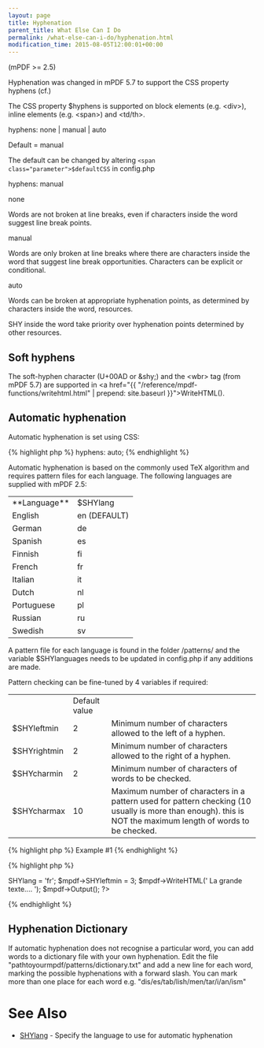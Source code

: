 ```yaml
---
layout: page
title: Hyphenation
parent_title: What Else Can I Do
permalink: /what-else-can-i-do/hyphenation.html
modification_time: 2015-08-05T12:00:01+00:00
---
```


(mPDF >= 2.5)

Hyphenation was changed in mPDF 5.7 to support the CSS property hyphens (cf.)

The CSS property <span class="parameter">$hyphens</span> is supported on block elements (e.g. &lt;div&gt;), inline elements (e.g. &lt;span&gt;) and &lt;td/th&gt;.

hyphens: none | manual | auto

Default = manual

The default can be changed by altering `<span class="parameter">$defaultCSS`</span> in <span class="filename">config.php</span>

hyphens: manual

none

Words are not broken at line breaks, even if characters inside the word suggest line break points.

manual

Words are only broken at line breaks where there are characters inside the word that suggest line break opportunities. Characters can be explicit or conditional.

auto

Words can be broken at appropriate hyphenation points, as determined by characters inside the word, resources.

SHY inside the word take priority over hyphenation points determined by other resources.

## Soft hyphens

The soft-hyphen character (U+00AD or &amp;shy;) and the &lt;wbr&gt; tag (from mPDF 5.7) are supported in <a href="{{ "/reference/mpdf-functions/writehtml.html" | prepend: site.baseurl }}">WriteHTML()</a>.

## Automatic hyphenation

Automatic hyphenation is set using CSS:

{% highlight php %}
hyphens: auto;
{% endhighlight %}

Automatic hyphenation is based on the commonly used TeX algorithm and requires pattern files for each language. The following languages are supplied with mPDF 2.5:

<table class="table"> <tbody>
<tr>
<td>**Language**</td>
<td><span class="parameter">$SHYlang</span></td>
</tr>
<tr>
<td>English</td>
<td>en (<span class="smallblock">DEFAULT</span>)</td>
</tr>
<tr>
<td>German</td>
<td>de</td>
</tr>
<tr>
<td>Spanish</td>
<td>es</td>
</tr>
<tr>
<td>Finnish</td>
<td>fi</td>
</tr>
<tr>
<td>French</td>
<td>fr</td>
</tr>
<tr>
<td>Italian</td>
<td>it</td>
</tr>
<tr>
<td>Dutch</td>
<td>nl</td>
</tr>
<tr>
<td>Portuguese</td>
<td>pl</td>
</tr>
<tr>
<td>Russian</td>
<td>ru</td>
</tr>
<tr>
<td>Swedish</td>
<td>sv</td>
</tr>
</tbody> </table>

A pattern file for each language is found in the folder /patterns/ and the variable <span class="parameter">$SHYlanguages</span> needs to be updated in <span class="filename">config.php</span> if any additions are made.

Pattern checking can be fine-tuned by 4 variables if required:

<table class="table"> <tbody>
<tr>
<td> </td>
<td>Default value</td>
<td> </td>
</tr>
<tr>
<td><span class="parameter">$SHYleftmin</span></td>
<td>2</td>
<td>Minimum number of characters allowed to the left of a hyphen.

</td>
</tr>
<tr>
<td><span class="parameter">$SHYrightmin</span></td>
<td>2</td>
<td>Minimum number of characters allowed to the right of a hyphen.</td>
</tr>
<tr>
<td><span class="parameter">$SHYcharmin</span></td>
<td>2</td>
<td>Minimum number of characters of words to be checked.

</td>
</tr>
<tr>
<td><span class="parameter">$SHYcharmax</span></td>
<td>10</td>
<td>Maximum number of characters in a pattern used for pattern checking (10 usually is more than enough). this is NOT the maximum length of words to be checked.</td>
</tr>
</tbody> </table>

{% highlight php %}
Example #1
{% endhighlight %}

{% highlight php %}
<?php

$mpdf = new mPDF();

$mpdf->SHYlang = 'fr';

$mpdf->SHYleftmin = 3;

$mpdf->WriteHTML('
La grande texte....
');

$mpdf->Output();

?>
{% endhighlight %}

## Hyphenation Dictionary

If automatic hyphenation does not recognise a particular word, you can add words to a dictionary file with your own hyphenation. Edit the file "pathtoyourmpdf/patterns/dictionary.txt" and add a new line for each word, marking the possible hyphenations with a forward slash. You can mark more than one place for each word e.g. "dis/es/tab/lish/men/tar/i/an/ism"

# See Also

<ul>
<li class="manual_boxlist"><a href="{{ "/reference/mpdf-variables/shylang.html" | prepend: site.baseurl }}">SHYlang</a> - Specify the language to use for automatic hyphenation</li>
</ul>
